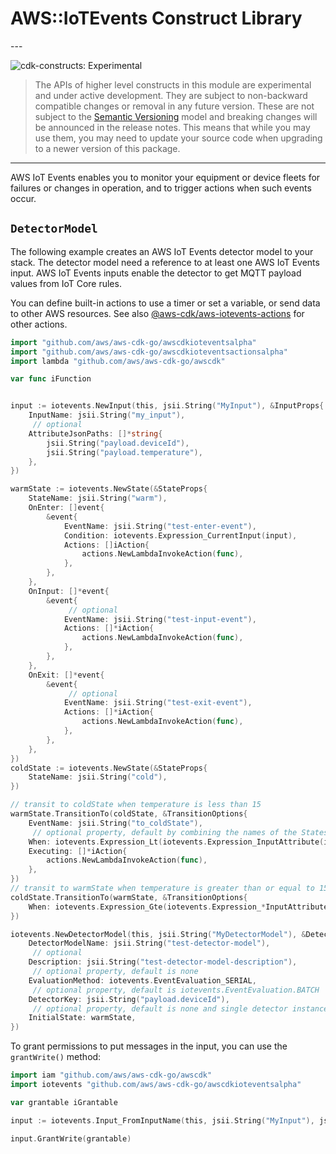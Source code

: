 # AWS::IoTEvents Construct Library

<!--BEGIN STABILITY BANNER-->---


![cdk-constructs: Experimental](https://img.shields.io/badge/cdk--constructs-experimental-important.svg?style=for-the-badge)

> The APIs of higher level constructs in this module are experimental and under active development.
> They are subject to non-backward compatible changes or removal in any future version. These are
> not subject to the [Semantic Versioning](https://semver.org/) model and breaking changes will be
> announced in the release notes. This means that while you may use them, you may need to update
> your source code when upgrading to a newer version of this package.

---
<!--END STABILITY BANNER-->

AWS IoT Events enables you to monitor your equipment or device fleets for
failures or changes in operation, and to trigger actions when such events
occur.

## `DetectorModel`

The following example creates an AWS IoT Events detector model to your stack.
The detector model need a reference to at least one AWS IoT Events input.
AWS IoT Events inputs enable the detector to get MQTT payload values from IoT Core rules.

You can define built-in actions to use a timer or set a variable, or send data to other AWS resources.
See also [@aws-cdk/aws-iotevents-actions](https://docs.aws.amazon.com/cdk/api/v1/docs/aws-iotevents-actions-readme.html) for other actions.

```go
import "github.com/aws/aws-cdk-go/awscdkioteventsalpha"
import "github.com/aws/aws-cdk-go/awscdkioteventsactionsalpha"
import lambda "github.com/aws/aws-cdk-go/awscdk"

var func iFunction


input := iotevents.NewInput(this, jsii.String("MyInput"), &InputProps{
	InputName: jsii.String("my_input"),
	 // optional
	AttributeJsonPaths: []*string{
		jsii.String("payload.deviceId"),
		jsii.String("payload.temperature"),
	},
})

warmState := iotevents.NewState(&StateProps{
	StateName: jsii.String("warm"),
	OnEnter: []event{
		&event{
			EventName: jsii.String("test-enter-event"),
			Condition: iotevents.Expression_CurrentInput(input),
			Actions: []iAction{
				actions.NewLambdaInvokeAction(func),
			},
		},
	},
	OnInput: []*event{
		&event{
			 // optional
			EventName: jsii.String("test-input-event"),
			Actions: []*iAction{
				actions.NewLambdaInvokeAction(func),
			},
		},
	},
	OnExit: []*event{
		&event{
			 // optional
			EventName: jsii.String("test-exit-event"),
			Actions: []*iAction{
				actions.NewLambdaInvokeAction(func),
			},
		},
	},
})
coldState := iotevents.NewState(&StateProps{
	StateName: jsii.String("cold"),
})

// transit to coldState when temperature is less than 15
warmState.TransitionTo(coldState, &TransitionOptions{
	EventName: jsii.String("to_coldState"),
	 // optional property, default by combining the names of the States
	When: iotevents.Expression_Lt(iotevents.Expression_InputAttribute(input, jsii.String("payload.temperature")), iotevents.Expression_FromString(jsii.String("15"))),
	Executing: []*iAction{
		actions.NewLambdaInvokeAction(func),
	},
})
// transit to warmState when temperature is greater than or equal to 15
coldState.TransitionTo(warmState, &TransitionOptions{
	When: iotevents.Expression_Gte(iotevents.Expression_*InputAttribute(input, jsii.String("payload.temperature")), iotevents.Expression_*FromString(jsii.String("15"))),
})

iotevents.NewDetectorModel(this, jsii.String("MyDetectorModel"), &DetectorModelProps{
	DetectorModelName: jsii.String("test-detector-model"),
	 // optional
	Description: jsii.String("test-detector-model-description"),
	 // optional property, default is none
	EvaluationMethod: iotevents.EventEvaluation_SERIAL,
	 // optional property, default is iotevents.EventEvaluation.BATCH
	DetectorKey: jsii.String("payload.deviceId"),
	 // optional property, default is none and single detector instance will be created and all inputs will be routed to it
	InitialState: warmState,
})
```

To grant permissions to put messages in the input,
you can use the `grantWrite()` method:

```go
import iam "github.com/aws/aws-cdk-go/awscdk"
import iotevents "github.com/aws/aws-cdk-go/awscdkioteventsalpha"

var grantable iGrantable

input := iotevents.Input_FromInputName(this, jsii.String("MyInput"), jsii.String("my_input"))

input.GrantWrite(grantable)
```
